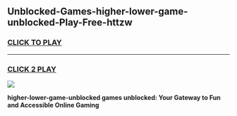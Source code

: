 
## Unblocked-Games-higher-lower-game-unblocked-Play-Free-httzw
<h3>
<a href="https://premium76.site?title=higher-lower-game-unblocked&ref=21A">CLICK TO PLAY</a></h3>
<hr>

<h3>
<a href="https://premium76.site?title=higher-lower-game-unblocked&ref=21A">CLICK 2 PLAY</a>
  
</h3>

<a href="https://premium76.site?title=higher-lower-game-unblocked&ref=21A"><img src="https://clearcache.store/games.png"></a>


**higher-lower-game-unblocked games unblocked: Your Gateway to Fun and Accessible Online Gaming**
